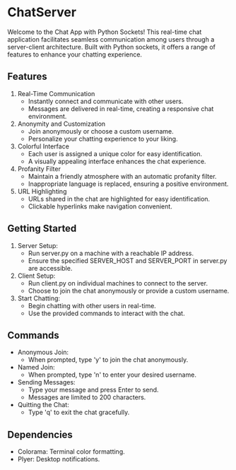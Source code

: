 # ChatServer

Welcome to the Chat App with Python Sockets! This real-time chat application facilitates seamless communication among users through a server-client architecture. Built with Python sockets, it offers a range of features to enhance your chatting experience.

## Features

1. Real-Time Communication
   - Instantly connect and communicate with other users.
   - Messages are delivered in real-time, creating a responsive chat environment.
2. Anonymity and Customization
   - Join anonymously or choose a custom username.
   - Personalize your chatting experience to your liking.
3. Colorful Interface
   - Each user is assigned a unique color for easy identification.
   - A visually appealing interface enhances the chat experience.
4. Profanity Filter
   - Maintain a friendly atmosphere with an automatic profanity filter.
   - Inappropriate language is replaced, ensuring a positive environment.
5. URL Highlighting
   - URLs shared in the chat are highlighted for easy identification.
   - Clickable hyperlinks make navigation convenient.
  
## Getting Started

1. Server Setup:
   - Run server.py on a machine with a reachable IP address.
   - Ensure the specified SERVER_HOST and SERVER_PORT in server.py are accessible.
2. Client Setup:
   - Run client.py on individual machines to connect to the server.
   - Choose to join the chat anonymously or provide a custom username.
3. Start Chatting:
   - Begin chatting with other users in real-time.
   - Use the provided commands to interact with the chat.
  
## Commands

- Anonymous Join:
  - When prompted, type 'y' to join the chat anonymously.
- Named Join:
  - When prompted, type 'n' to enter your desired username.
- Sending Messages:
  - Type your message and press Enter to send.
  - Messages are limited to 200 characters.
- Quitting the Chat:
  - Type 'q' to exit the chat gracefully.

## Dependencies

- Colorama: Terminal color formatting.
- Plyer: Desktop notifications.
